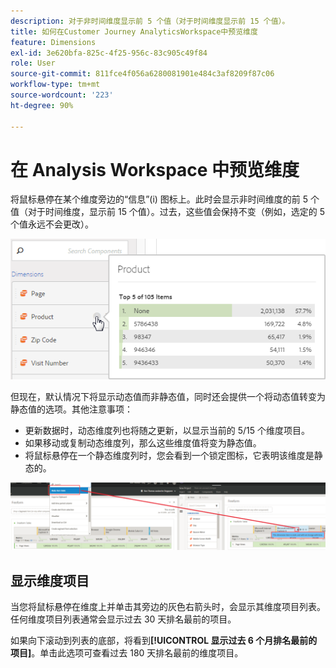 ```yaml
---
description: 对于非时间维度显示前 5 个值（对于时间维度显示前 15 个值）。
title: 如何在Customer Journey AnalyticsWorkspace中预览维度
feature: Dimensions
exl-id: 3e620bfa-825c-4f25-956c-83c905c49f84
role: User
source-git-commit: 811fce4f056a6280081901e484c3af8209f87c06
workflow-type: tm+mt
source-wordcount: '223'
ht-degree: 90%

---
```


# 在 Analysis Workspace 中预览维度

将鼠标悬停在某个维度旁边的“信息”(i) 图标上。此时会显示非时间维度的前 5 个值（对于时间维度，显示前 15 个值）。过去，这些值会保持不变（例如，选定的 5 个值永远不会更改）。

![非时间维度的前5个值。](assets/dimension-preview.png)

但现在，默认情况下将显示动态值而非静态值，同时还会提供一个将动态值转变为静态值的选项。其他注意事项：

* 更新数据时，动态维度列也将随之更新，以显示当前的 5/15 个维度项目。
* 如果移动或复制动态维度列，那么这些维度值将变为静态值。
* 将鼠标悬停在一个静态维度列时，您会看到一个锁定图标，它表明该维度是静态的。

![突出显示锁定图标的Dimension列弹出窗口。](assets/dimension_static.png)

## 显示维度项目

当您将鼠标悬停在维度上并单击其旁边的灰色右箭头时，会显示其维度项目列表。任何维度项目列表通常会显示过去 30 天排名最前的项目。

如果向下滚动到列表的底部，将看到&#x200B;**[!UICONTROL 显示过去 6 个月排名最前的项目]**。单击此选项可查看过去 180 天排名最前的维度项目。
